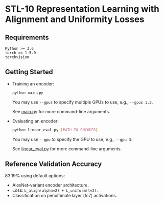 # STL-10 Representation Learning with Alignment and Uniformity Losses

## Requirements
```
Python >= 3.6
torch >= 1.5.0
torchvision
```

## Getting Started
+ Training an encoder:
  ```sh
  python main.py
  ```
  
  You may use `--gpus` to specify multiple GPUs to use, e.g., `--gpus 1,3`.

  See [main.py](./main.py) for more command-line arguments.

+ Evaluating an encoder:
  ```sh
  python linear_eval.py [PATH_TO_ENCODER]
  ```
  
  You may use `--gpu` to specify the GPU to use, e.g., `--gpu 3`.

  See [linear_eval.py](./linear_eval.py) for more command-line arguments.

## Reference Validation Accuracy
83.19% using default options:
+ AlexNet-variant encoder architecture.
+ Loss: `L_align(alpha=2) + L_uniform(t=2)`.
+ Classification on penultimate layer (fc7) activations.
